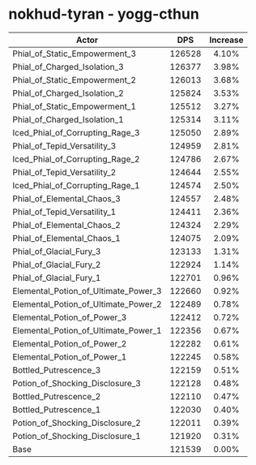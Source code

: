 # nokhud-tyran - yogg-cthun
| Actor | DPS | Increase |
|---|:---:|:---:|
|Phial_of_Static_Empowerment_3|126528|4.10%|
|Phial_of_Charged_Isolation_3|126377|3.98%|
|Phial_of_Static_Empowerment_2|126013|3.68%|
|Phial_of_Charged_Isolation_2|125824|3.53%|
|Phial_of_Static_Empowerment_1|125512|3.27%|
|Phial_of_Charged_Isolation_1|125314|3.11%|
|Iced_Phial_of_Corrupting_Rage_3|125050|2.89%|
|Phial_of_Tepid_Versatility_3|124959|2.81%|
|Iced_Phial_of_Corrupting_Rage_2|124786|2.67%|
|Phial_of_Tepid_Versatility_2|124644|2.55%|
|Iced_Phial_of_Corrupting_Rage_1|124574|2.50%|
|Phial_of_Elemental_Chaos_3|124557|2.48%|
|Phial_of_Tepid_Versatility_1|124411|2.36%|
|Phial_of_Elemental_Chaos_2|124324|2.29%|
|Phial_of_Elemental_Chaos_1|124075|2.09%|
|Phial_of_Glacial_Fury_3|123133|1.31%|
|Phial_of_Glacial_Fury_2|122924|1.14%|
|Phial_of_Glacial_Fury_1|122701|0.96%|
|Elemental_Potion_of_Ultimate_Power_3|122660|0.92%|
|Elemental_Potion_of_Ultimate_Power_2|122489|0.78%|
|Elemental_Potion_of_Power_3|122412|0.72%|
|Elemental_Potion_of_Ultimate_Power_1|122356|0.67%|
|Elemental_Potion_of_Power_2|122282|0.61%|
|Elemental_Potion_of_Power_1|122245|0.58%|
|Bottled_Putrescence_3|122159|0.51%|
|Potion_of_Shocking_Disclosure_3|122128|0.48%|
|Bottled_Putrescence_2|122110|0.47%|
|Bottled_Putrescence_1|122030|0.40%|
|Potion_of_Shocking_Disclosure_2|122011|0.39%|
|Potion_of_Shocking_Disclosure_1|121920|0.31%|
|Base|121539|0.00%|
